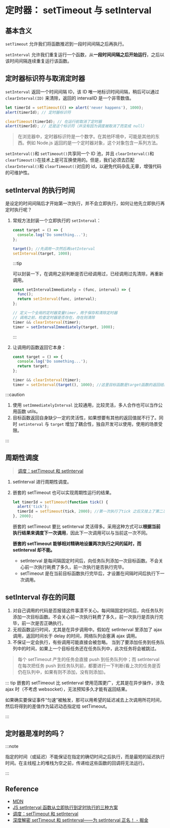 # 定时器： setTimeout 与 setInterval

## 基本含义

`setTimeout` 允许我们将函数推迟到一段时间间隔之后再执行。

`setInterval` 允许我们重复运行一个函数，从**一段时间间隔之后开始运行**，之后以该时间间隔连续重复运行该函数。

## 定时器标识符与取消定时器

`setInterval` 返回一个时间间隔 ID，该 ID 唯一地标识时间间隔，稍后可以通过 `clearInterval(ID)` 来清除，返回的 intervalID 是一个非零数值。

```js
let timerId = setTimeout(() => alert('never happens'), 1000);
alert(timerId); // 定时器标识符

clearTimeout(timerId); // 在运行前取消了定时器
alert(timerId); // 还是这个标识符（并没有因为调度被取消了而变成 null）
```

> 在浏览器中，定时器标识符是一个数字。在其他环境中，可能是其他的东西。例如 Node.js 返回的是一个定时器对象，这个对象包含一系列方法。

`setInterval()`和 `setTimeout()`共享同一个 ID 池，并且 `clearInterval()`和 `clearTimeout()`在技术上是可互换使用的。但是，我们必须去匹配 `clearInterval()`和 `clearTimeout()`对应的 id，以避免代码杂乱无章，增强代码的可维护性。

## setInterval 的执行时间

是设定的时间间隔后才开始第一次执行，并不会立即执行，如何让他先立即执行再定时执行呢？

1. 常规方法封装一个立即执行的 `setInterval`：

   ```js
   const target = () => {
     console.log('Do something...');
   };

   target(); //先调用一次然后再setInterval
   setInterval(target, 1000);
   ```

   :::tip

   可以封装一下，在调用之前判断是否已经调用过，已经调用过先清除，再重新调用。

   ```js
   const setIntervalImmediately = (func, interval) => {
     func();
     return setInterval(func, interval);
   };

   // 定义一个全局的定时器变量timer，用于保存和清除定时器
   // 调用之前，检查定时器是否存在，存在则清除
   timer && clearInterval(timer);
   timer = setIntervalImmediately(target, 1000);
   ```

   :::

2. 让调用的函数返回它本身：

   ```js
   const target = () => {
     console.log('Do something...');
     return target;
   };

   timer && clearInterval(timer);
   timer = setInterval(target(), 1000); //这里目标函数是target函数的返回结果，会先执行一次，然后将返回值放到setInterval的队列里，很巧妙！
   ```

:::caution

1. 使用 `setImmediatelyInterval` 比较通用，比较灵活，多人合作也可以当作公用函数 utils。
2. 目标函数返回自身缺少一定的灵活性，如果想要有其他的返回值就不行了。同时 `setinterval` 与 `target` 增加了耦合性，独自开发可以使用，使用的场景受限。

:::

## 周期性调度

> [调度：setTimeout 和 setInterval](https://zh.javascript.info/settimeout-setinterval#setinterval)

1. setInterval 进行周期性调度。
2. 嵌套的 setTimeout 也可以实现周期性运行的结果。

   ```js
   let timerId = setTimeout(function tick() {
     alert('tick');
     timerId = setTimeout(tick, 2000); //第一次执行了tick 之后又挂上了第二次
   }, 2000);
   ```

   嵌套的 setTimeout 要比 setInterval 灵活得多。采用这种方式可以**根据当前执行结果来调度下一次调用**，因此下一次调用可以与当前这一次不同。

   **嵌套的 setTimeout 能够相对精确地设置两次执行之间的延时，而 setInterval 却不能。**

   - setInterval 是每间隔固定时间后，向任务队列添加一次目标函数。不会关心前一次执行耗费了多久，前一次执行是否执行完毕。
   - setTimeout 是在当前目标函数执行完毕后，才设置在间隔时间后执行下一次调用。

## setInterval 存在的问题

1. 对自己调用的代码是否报错这件事漠不关心。每间隔固定时间后，向任务队列添加一次目标函数。不会关心前一次执行耗费了多久，前一次执行是否执行完毕，前一次是否正确执行。
2. 无视函数运行时间，尤其是在异步调用中。假如在 setInterval 里添加了 ajax 调用，返回时间长于 delay 的时间，网络队列会塞满 ajax 调用。
3. 不保证一定会执行，有些调用可能直接会被忽略。 当到了要添加任务到任务队列中的时间，如果上一个目标任务还在任务队列中，此次任务将会被跳过。

> 每个 setTimeout 产生的任务会直接 push 到任务队列中；而 setInterval 在每次把任务 push 到任务队列前，都要进行一下判断(看上次的任务是否仍在队列中，如果有则不添加，没有则添加)。

::: tip 嵌套的 setTimeout 比 setInterval 使用范围更广，尤其是在异步操作，涉及 ajax 时（不考虑 websocket），无法预知多久才能有返回结果。

如果确实要保证事件“匀速”被触发，那可以用希望的延迟减去上次调用所花时间，然后将得到的差值作为延迟动态指定给 setTimeout。

:::

## 定时器是准时的吗？

:::note

指定的时间（或延迟）不能保证在指定的确切时间之后执行，而是最短的延迟执行时间。在主线程上的堆栈为空之前，传递给这些函数的回调将无法运行。

:::

## Reference

- [MDN](https://developer.mozilla.org/zh-CN/docs/Web/API/setInterval)
- [JS setInterval 函数从立即执行到定时执行的三种方案](https://blog.csdn.net/qq_39075021/article/details/110137215)
- [调度：setTimeout 和 setInterval](https://zh.javascript.info/settimeout-setinterval#setinterval)
- [深度解密 setTimeout 和 setInterval——为 setInterval 正名！ - 掘金](https://juejin.cn/post/6844903773622501383#heading-15)
